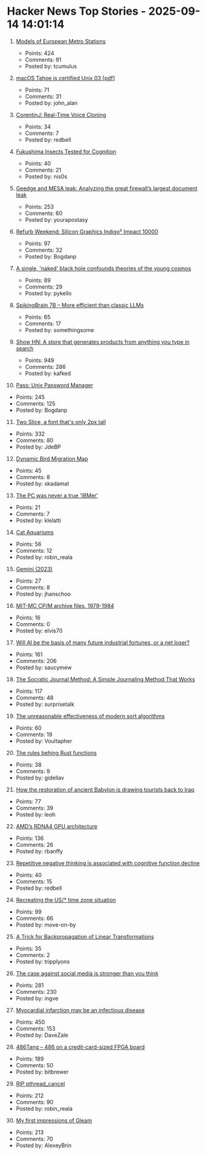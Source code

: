 # Hacker News Top Stories - 2025-09-14 14:01:14

1. [Models of European Metro Stations](http://stations.albertguillaumes.cat/)
   - Points: 424
   - Comments: 91
   - Posted by: tcumulus

2. [macOS Tahoe is certified Unix 03 [pdf]](https://www.opengroup.org/openbrand/certificates/1223p.pdf)
   - Points: 71
   - Comments: 31
   - Posted by: john_alan

3. [CorentinJ: Real-Time Voice Cloning](https://github.com/CorentinJ/Real-Time-Voice-Cloning)
   - Points: 34
   - Comments: 7
   - Posted by: redbell

4. [Fukushima Insects Tested for Cognition](https://news.cnrs.fr/articles/fukushima-insects-tested-for-cognition)
   - Points: 40
   - Comments: 21
   - Posted by: nis0s

5. [Geedge and MESA leak: Analyzing the great firewall’s largest document leak](https://gfw.report/blog/geedge_and_mesa_leak/en/)
   - Points: 253
   - Comments: 60
   - Posted by: yourapostasy

6. [Refurb Weekend: Silicon Graphics Indigo² Impact 10000](http://oldvcr.blogspot.com/2025/09/refurb-weekend-silicon-graphics-indigo.html)
   - Points: 97
   - Comments: 32
   - Posted by: Bogdanp

7. [A single, 'naked' black hole confounds theories of the young cosmos](https://www.quantamagazine.org/a-single-naked-black-hole-rewrites-the-history-of-the-universe-20250912/)
   - Points: 89
   - Comments: 29
   - Posted by: pykello

8. [SpikingBrain 7B – More efficient than classic LLMs](https://github.com/BICLab/SpikingBrain-7B)
   - Points: 65
   - Comments: 17
   - Posted by: somethingsome

9. [Show HN: A store that generates products from anything you type in search](https://anycrap.shop/)
   - Points: 949
   - Comments: 286
   - Posted by: kafked

10. [Pass: Unix Password Manager](https://www.passwordstore.org/)
   - Points: 245
   - Comments: 125
   - Posted by: Bogdanp

11. [Two Slice, a font that's only 2px tall](https://joefatula.com/twoslice.html)
   - Points: 332
   - Comments: 80
   - Posted by: JdeBP

12. [Dynamic Bird Migration Map](https://explorer.audubon.org/explore/species?sidebar=expand)
   - Points: 45
   - Comments: 8
   - Posted by: skadamat

13. [The PC was never a true 'IBMer'](https://thechipletter.substack.com/p/the-pc-was-never-a-true-ibmer)
   - Points: 21
   - Comments: 7
   - Posted by: klelatti

14. [Cat Aquariums](https://cataquariums.com/)
   - Points: 56
   - Comments: 12
   - Posted by: robin_reala

15. [Gemini (2023)](https://geminiquickst.art/)
   - Points: 27
   - Comments: 8
   - Posted by: jhanschoo

16. [MIT-MC CP/M archive files, 1979-1984](https://github.com/MITDDC/cpmarchive-1979-1984)
   - Points: 16
   - Comments: 0
   - Posted by: elvis70

17. [Will AI be the basis of many future industrial fortunes, or a net loser?](https://joincolossus.com/article/ai-will-not-make-you-rich/)
   - Points: 161
   - Comments: 206
   - Posted by: saucymew

18. [The Socratic Journal Method: A Simple Journaling Method That Works](https://mindthenerd.com/the-socratic-journal-method-a-simple-journaling-method-that-actually-works/)
   - Points: 117
   - Comments: 48
   - Posted by: surprisetalk

19. [The unreasonable effectiveness of modern sort algorithms](https://github.com/Voultapher/sort-research-rs/blob/main/writeup/unreasonable/text.md)
   - Points: 60
   - Comments: 19
   - Posted by: Voultapher

20. [The rules behing Rust functions](https://blog.cuongle.dev/p/the-hidden-rules-behind-rust-functions)
   - Points: 38
   - Comments: 9
   - Posted by: gidellav

21. [How the restoration of ancient Babylon is drawing tourists back to Iraq](https://www.theartnewspaper.com/2025/09/12/how-the-restoration-of-ancient-babylon-is-helping-to-draw-tourists-back-to-iraq)
   - Points: 77
   - Comments: 39
   - Posted by: leoh

22. [AMD’s RDNA4 GPU architecture](https://chipsandcheese.com/p/amds-rdna4-gpu-architecture-at-hot)
   - Points: 136
   - Comments: 26
   - Posted by: rbanffy

23. [Repetitive negative thinking is associated with cognitive function decline](https://bmcpsychiatry.biomedcentral.com/articles/10.1186/s12888-025-06815-2)
   - Points: 40
   - Comments: 15
   - Posted by: redbell

24. [Recreating the US/* time zone situation](https://rachelbythebay.com/w/2025/09/12/tz/)
   - Points: 99
   - Comments: 66
   - Posted by: move-on-by

25. [A Trick for Backpropagation of Linear Transformations](https://tripplyons.com/blog/backprop-trick)
   - Points: 35
   - Comments: 2
   - Posted by: tripplyons

26. [The case against social media is stronger than you think](https://arachnemag.substack.com/p/the-case-against-social-media-is)
   - Points: 281
   - Comments: 230
   - Posted by: ingve

27. [Myocardial infarction may be an infectious disease](https://www.tuni.fi/en/news/myocardial-infarction-may-be-infectious-disease)
   - Points: 450
   - Comments: 153
   - Posted by: DaveZale

28. [486Tang – 486 on a credit-card-sized FPGA board](https://nand2mario.github.io/posts/2025/486tang_486_on_a_credit_card_size_fpga_board/)
   - Points: 189
   - Comments: 50
   - Posted by: bitbrewer

29. [RIP pthread_cancel](https://eissing.org/icing/posts/rip_pthread_cancel/)
   - Points: 212
   - Comments: 90
   - Posted by: robin_reala

30. [My first impressions of Gleam](https://mtlynch.io/notes/gleam-first-impressions/)
   - Points: 213
   - Comments: 70
   - Posted by: AlexeyBrin

